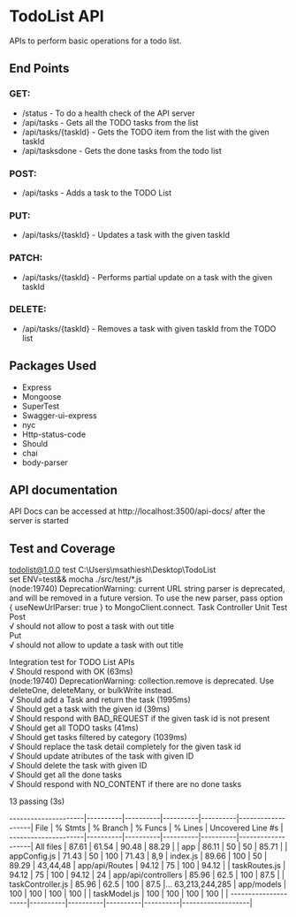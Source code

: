 # TodoList API
APIs to perform basic operations for a todo list.

## End Points
### GET:
* /status - To do a health check of the API server
* /api/tasks - Gets all the TODO tasks from the list
* /api/tasks/{taskId} - Gets the TODO item from the list with the given taskId
* /api/tasksdone - Gets the done tasks from the todo list
### POST:
* /api/tasks - Adds a task to the TODO List
### PUT:
* /api/tasks/{taskId} - Updates a task  with the given taskId
### PATCH:
* /api/tasks/{taskId} - Performs partial update on a task with the given taskId
### DELETE:
* /api/tasks/{taskId} - Removes a task with given taskId from the TODO list

## Packages Used
* Express
* Mongoose
* SuperTest
* Swagger-ui-express
* nyc
* Http-status-code
* Should
* chai
* body-parser

## API documentation
API Docs can be accessed at http://localhost:3500/api-docs/ after the server is started

## Test and Coverage

 todolist@1.0.0 test C:\Users\msathiesh\Desktop\TodoList                                                                                                                                              
 set ENV=test&& mocha ./src/test/*.js                                                                                                                                                                                                                                                                                                          
(node:19740) DeprecationWarning: current URL string parser is deprecated, and will be removed in a future version. To use the new parser, pass option { useNewUrlParser: true } to MongoClient.connect.
  Task Controller Unit Test                                                                                                                                                                            
    Post                                                                                                                                                                                               
      √ should not allow to post a task with out title                                                                                                                                                 
    Put                                                                                                                                                                                                
      √ should not allow to update a task with out title                                                                                                                                               
                                                                                                                                                                                                       
  Integration test for TODO List APIs                                                                                                                                                                  
    √ Should respond with OK (63ms)                                                                                                                                                                    
(node:19740) DeprecationWarning: collection.remove is deprecated. Use deleteOne, deleteMany, or bulkWrite instead.                                                                                     
    √ Should add a Task and return the task (1995ms)                                                                                                                                                   
    √ Should get a task with the given id (39ms)                                                                                                                                                       
    √ Should respond with BAD_REQUEST if the given task id is not present                                                                                                                              
    √ Should get all TODO tasks (41ms)                                                                                                                                                                 
    √ Should get tasks filtered by category (1039ms)                                                                                                                                                   
    √ Should replace the task detail completely for the given task id                                                                                                                                  
    √ Should update atributes of the task with given ID                                                                                                                                                
    √ Should delete the task with given ID                                                                                                                                                             
    √ Should get all the done tasks                                                                                                                                                                    
    √ Should respond with NO_CONTENT if there are no done tasks                                                                                                                                        
                                                              
  13 passing (3s)    
  
---------------------|----------|----------|----------|----------|-------------------|
File                 |  % Stmts | % Branch |  % Funcs |  % Lines | Uncovered Line #s |
---------------------|----------|----------|----------|----------|-------------------|
All files            |    87.61 |    61.54 |    90.48 |    88.29 |                   |
 app                 |    86.11 |       50 |       50 |    85.71 |                   |
  appConfig.js       |    71.43 |       50 |      100 |    71.43 |               8,9 |
  index.js           |    89.66 |      100 |       50 |    89.29 |          43,44,48 |
 app/api/Routes      |    94.12 |       75 |      100 |    94.12 |                   |
  taskRoutes.js      |    94.12 |       75 |      100 |    94.12 |                24 |
 app/api/controllers |    85.96 |     62.5 |      100 |     87.5 |                   |
  taskController.js  |    85.96 |     62.5 |      100 |     87.5 |... 63,213,244,285 |
 app/models          |      100 |      100 |      100 |      100 |                   |
  taskModel.js       |      100 |      100 |      100 |      100 |                   |
---------------------|----------|----------|----------|----------|-------------------|
